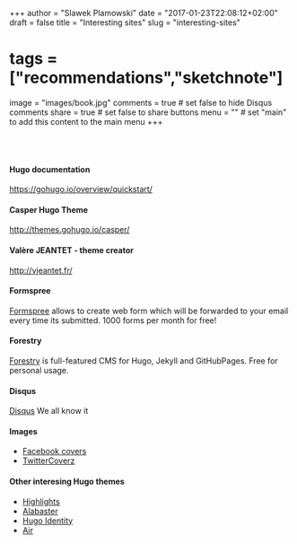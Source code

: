 +++
author = "Slawek Plamowski"
date = "2017-01-23T22:08:12+02:00"
draft = false
title = "Interesting sites"
slug = "interesting-sites"
# tags = ["recommendations","sketchnote"]
image = "images/book.jpg"
comments = true     # set false to hide Disqus comments
share = true        # set false to share buttons
menu = ""       # set "main" to add this content to the main menu
+++

<br><br>

#### Hugo documentation
https://gohugo.io/overview/quickstart/

#### Casper Hugo Theme
http://themes.gohugo.io/casper/

#### Valère JEANTET - theme creator
http://vjeantet.fr/

#### Formspree
[Formspree](https://formspree.io/) allows to create web form which will be forwarded to your email every time its submitted. 1000 forms per month for free!

#### Forestry
[Forestry](https://forestry.io/) is full-featured CMS for Hugo, Jekyll and GitHubPages. Free for personal usage.

#### Disqus
[Disqus](https://disqus.com/) We all know it

#### Images
- [Facebook covers](http://www.addcovers.com/)
- [TwitterCoverz](http://twittercoverz.com/en)


#### Other interesing Hugo themes
- [Highlights](http://themes.gohugo.io/highlights/)
- [Alabaster](http://themes.gohugo.io/hugo-alabaster-theme/)
- [Hugo Identity](http://themes.gohugo.io/hugo-identity-theme/)
- [Air](http://themes.gohugo.io/air/)